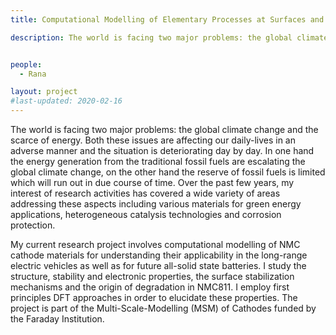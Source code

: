 ```yaml
---
title: Computational Modelling of Elementary Processes at Surfaces and Interfaces

description: The world is facing two major problems: the global climate change and the scarce of energy. Both these issues are affecting our daily-lives in an adverse manner and the situation is deteriorating day by day. In one hand the energy generation from the traditional fossil fuels are escalating the global climate change, on the other hand the reserve of fossil fuels is limited which will run out in due course of time. Over the past few years, my interest of research activities has covered a wide variety of areas addressing these aspects including various materials for green energy applications, heterogeneous catalysis technologies and corrosion protection.


people:
  - Rana

layout: project
#last-updated: 2020-02-16
---
```


The world is facing two major problems: the global climate change and the scarce of energy. Both these issues are affecting our daily-lives in an adverse manner and the situation is deteriorating day by day. In one hand the energy generation from the traditional fossil fuels are escalating the global climate change, on the other hand the reserve of fossil fuels is limited which will run out in due course of time. Over the past few years, my interest of research activities has covered a wide variety of areas addressing these aspects including various materials for green energy applications, heterogeneous catalysis technologies and corrosion protection.

My current research project involves computational modelling of NMC cathode materials for understanding their applicability in the long-range electric vehicles as well as for future all-solid state batteries. I study the structure, stability and electronic properties, the surface stabilization mechanisms and the origin of degradation in NMC811. I employ first principles DFT approaches in order to elucidate these properties. The project is part of the Multi-Scale-Modelling (MSM) of Cathodes funded by the Faraday Institution.    

